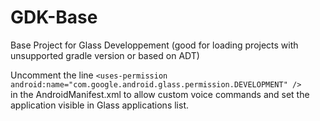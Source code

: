 GDK-Base
========

Base Project for Glass Developpement (good for loading projects with unsupported gradle version or based on ADT)

Uncomment the line 
```<uses-permission android:name="com.google.android.glass.permission.DEVELOPMENT" />```  
in the AndroidManifest.xml to allow custom voice commands and set the application visible in Glass applications list.
